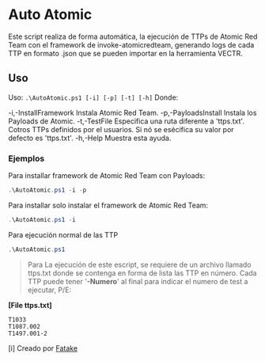 # Auto Atomic

Este script realiza de forma automática, la ejecución de TTPs de Atomic Red Team
con el framework de invoke-atomicredteam, generando logs de cada TTP en formato .json que se pueden importar en la herramienta VECTR.

## Uso

Uso: `.\AutoAtomic.ps1 [-i] [-p] [-t] [-h]`
Donde:

-i,-InstallFramework         Instala Atomic Red Team.
-p,-PayloadsInstall           Instala los Payloads de Atomic.
-t,-TestFile                        Especifica una ruta diferente a 'ttps.txt'.
                                         Cotros TTPs definidos por el usuarios.
                                         Si nó se esécifica su valor por defecto es 'ttps.txt'.
-h,-Help                            Muestra esta ayuda.


### Ejemplos

Para installar framework de Atomic Red Team con Payloads:

```powershell
.\AutoAtomic.ps1 -i -p
```

Para installar solo instalar el framework de Atomic Red Team:

```powershell
.\AutoAtomic.ps1 -i
```

Para ejecución normal de las TTP

```powershell
.\AutoAtomic.ps1
```

> Para La ejecución de este escript, se requiere de un archivo llamado ttps.txt donde se contenga en forma de lista las TTP en número.
> Cada TTP puede tener '**-Numero**' al final para indicar el numero de test a ejecutar, P/E:

**[File ttps.txt]**

```
T1033
T1087.002
T1497.001-2
```

[i] Creado por [Fatake](https://)
